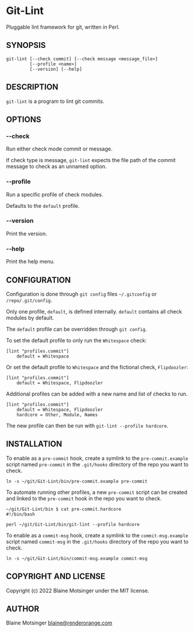 # Git-Lint

Pluggable lint framework for git, written in Perl.

## SYNOPSIS

```
git-lint [--check commit] [--check message <message_file>]
         [--profile <name>]
         [--version] [--help]
```

## DESCRIPTION

`git-lint` is a program to lint git commits.

## OPTIONS

### --check

Run either check mode commit or message.

If check type is message, `git-lint` expects the file path of the commit message to check as an unnamed option.

### --profile

Run a specific profile of check modules.

Defaults to the `default` profile.

### --version

Print the version.

### --help

Print the help menu.

## CONFIGURATION

Configuration is done through `git config` files `~/.gitconfig` or `/repo/.git/config`.

Only one profile, `default`, is defined internally. `default` contains all check modules by default.

The `default` profile can be overridden through `git config`.

To set the default profile to only run the `Whitespace` check:

```
[lint "profiles.commit"]
    default = Whitespace
```

Or set the default profile to `Whitespace` and the fictional check, `Flipdoozler`:

```
[lint "profiles.commit"]
    default = Whitespace, Flipdoozler
```

Additional profiles can be added with a new name and list of checks to run.

```
[lint "profiles.commit"]
    default = Whitespace, Flipdoozler
    hardcore = Other, Module, Names
```

The new profile can then be run with `git-lint --profile hardcore`.

## INSTALLATION

To enable as a `pre-commit` hook, create a symlink to the `pre-commit.example` script named `pre-commit` in the `.git/hooks` directory of the repo you want to check.

```
ln -s ~/git/Git-Lint/bin/pre-commit.example pre-commit
```

To automate running other profiles, a new `pre-commit` script can be created and linked to the `pre-commit` hook in the repo you want to check.

```
~/git/Git-Lint/bin $ cat pre-commit.hardcore
#!/bin/bash

perl ~/git/Git-Lint/bin/git-lint --profile hardcore
```

To enable as a `commit-msg` hook, create a symlink to the `commit-msg.example` script named `commit-msg` in the `.git/hooks` directory of the repo you want to check.

```
ln -s ~/git/Git-Lint/bin/commit-msg.example commit-msg
```

## COPYRIGHT AND LICENSE

Copyright (c) 2022 Blaine Motsinger under the MIT license.

## AUTHOR

Blaine Motsinger <blaine@renderorange.com>

